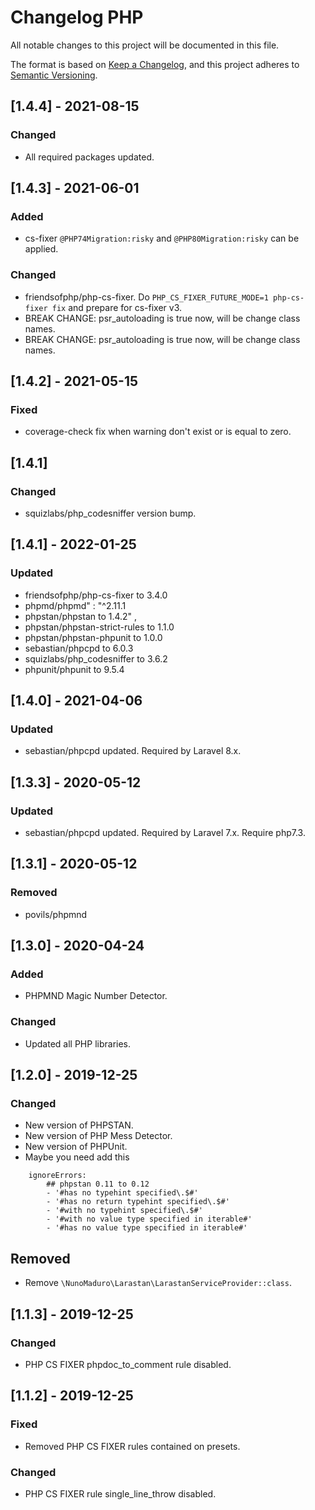 # Changelog PHP
All notable changes to this project will be documented in this file.

The format is based on [Keep a Changelog](https://keepachangelog.com/en/1.0.0/),
and this project adheres to [Semantic Versioning](https://semver.org/spec/v2.0.0.html).

## [1.4.4] - 2021-08-15

### Changed
- All required packages updated.

## [1.4.3] - 2021-06-01

### Added
- cs-fixer `@PHP74Migration:risky` and `@PHP80Migration:risky` can be applied.

### Changed
- friendsofphp/php-cs-fixer. Do `PHP_CS_FIXER_FUTURE_MODE=1 php-cs-fixer fix` and prepare for cs-fixer v3.
- BREAK CHANGE: psr_autoloading is true now, will be change class names.
- BREAK CHANGE: psr_autoloading is true now, will be change class names.

## [1.4.2] - 2021-05-15

### Fixed
- coverage-check fix when warning don't exist or is equal to zero.

## [1.4.1]

### Changed
- squizlabs/php_codesniffer version bump.

## [1.4.1] - 2022-01-25

### Updated
- friendsofphp/php-cs-fixer to 3.4.0
- phpmd/phpmd" : "^2.11.1
- phpstan/phpstan to 1.4.2" ,
- phpstan/phpstan-strict-rules to 1.1.0
- phpstan/phpstan-phpunit to 1.0.0
- sebastian/phpcpd to 6.0.3
- squizlabs/php_codesniffer to 3.6.2
- phpunit/phpunit to 9.5.4

## [1.4.0] - 2021-04-06

### Updated
- sebastian/phpcpd updated. Required by Laravel 8.x.

## [1.3.3] - 2020-05-12

### Updated
- sebastian/phpcpd updated. Required by Laravel 7.x. Require php7.3.
 
## [1.3.1] - 2020-05-12

### Removed
- povils/phpmnd
 
## [1.3.0] - 2020-04-24

### Added
- PHPMND Magic Number Detector.
 
### Changed
- Updated all PHP libraries.
 
## [1.2.0] - 2019-12-25

### Changed 
- New version of PHPSTAN.
- New version of PHP Mess Detector. 
- New version of PHPUnit.
- Maybe you need add this
```
    ignoreErrors:
        ## phpstan 0.11 to 0.12
        - '#has no typehint specified\.$#'
        - '#has no return typehint specified\.$#'
        - '#with no typehint specified\.$#'
        - '#with no value type specified in iterable#'
        - '#has no value type specified in iterable#'
```

## Removed
- Remove `\NunoMaduro\Larastan\LarastanServiceProvider::class`.

## [1.1.3] - 2019-12-25

### Changed
- PHP CS FIXER phpdoc_to_comment rule disabled.

## [1.1.2] - 2019-12-25

### Fixed
- Removed PHP CS FIXER rules contained on presets.

### Changed 
- PHP CS FIXER rule single_line_throw disabled. 
